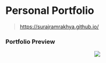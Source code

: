 # Personal Portfolio 

> https://surajramrakhya.github.io/


### Portfolio Preview
<p align="center"> 
  <kbd>
    <a href="https://surajramrakhya.github.io/" target="_blank"><img src="assets/preview.gif">
  </a>
  </kbd>
</p>
